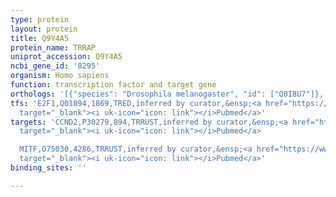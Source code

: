 ```yaml
---
type: protein
layout: protein
title: Q9Y4A5
protein_name: TRRAP
uniprot_accession: Q9Y4A5
ncbi_gene_id: '8295'
organism: Homo sapiens
function: transcription factor and target gene
orthologs: '[{"species": "Drosophila melanogaster", "id": ["Q8I8U7"]}, {"species": "Caenorhabditis elegans", "id": ["G5EEV2"]}, {"species": "Mus musculus", "id": ["E9PZA7"]}, {"species": "Saccharomyces cerevisiae", "id": ["<a href=\"/protein/p38811\">P38811</a>"]}]'
tfs: 'E2F1,Q01094,1869,TRED,inferred by curator,&ensp;<a href="https://www.ncbi.nlm.nih.gov/pubmed/?term=17202159%5Buid%5D"
  target="_blank"><i uk-icon="icon: link"></i>Pubmed</a>'
targets: 'CCND2,P30279,894,TRRUST,inferred by curator,&ensp;<a href="https://www.ncbi.nlm.nih.gov/pubmed/?term=11511535%5Buid%5D+OR+29087512%5Buid%5D"
  target="_blank"><i uk-icon="icon: link"></i>Pubmed</a>

  MITF,O75030,4286,TRRUST,inferred by curator,&ensp;<a href="https://www.ncbi.nlm.nih.gov/pubmed/?term=15581068%5Buid%5D+OR+29087512%5Buid%5D"
  target="_blank"><i uk-icon="icon: link"></i>Pubmed</a>'
binding_sites: ''

---
```

